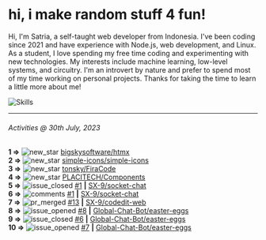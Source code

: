 # hi, i make random stuff 4 fun!

Hi, I'm Satria, a self-taught web developer from Indonesia. I've been coding since 2021 and have experience with Node.js, web development, and Linux. As a student, I love spending my free time coding and experimenting with new technologies. My interests include machine learning, low-level systems, and circuitry. I'm an introvert by nature and prefer to spend most of my time working on personal projects. Thanks for taking the time to learn a little more about me!

![Skills](https://skillicons.dev/icons?i=md,py,raspberrypi,replit,neovim,vercel,bash,express,vite,vue,firebase,linux,nodejs,vscode,github,twitter,ts,html,css,js,discord,git&theme=dark)

---

<!--RECENT_ACTIVITY:last_update-->
###### Activities @ 30th July, 2023
<!--RECENT_ACTIVITY:last_update_end-->

<!--RECENT_ACTIVITY:start-->
**1 =>** ![new_star](https://cdn.jsdelivr.net/gh/Readme-Workflows/Readme-Icons@main/icons/octicons/StarredRepositoryYellow.svg) [bigskysoftware/htmx](https://github.com/bigskysoftware/htmx)<br>
**2 =>** ![new_star](https://cdn.jsdelivr.net/gh/Readme-Workflows/Readme-Icons@main/icons/octicons/StarredRepositoryYellow.svg) [simple-icons/simple-icons](https://github.com/simple-icons/simple-icons)<br>
**3 =>** ![new_star](https://cdn.jsdelivr.net/gh/Readme-Workflows/Readme-Icons@main/icons/octicons/StarredRepositoryYellow.svg) [tonsky/FiraCode](https://github.com/tonsky/FiraCode)<br>
**4 =>** ![new_star](https://cdn.jsdelivr.net/gh/Readme-Workflows/Readme-Icons@main/icons/octicons/StarredRepositoryYellow.svg) [PLACITECH/Components](https://github.com/PLACITECH/Components)<br>
**5 =>** ![issue_closed](https://cdn.jsdelivr.net/gh/Readme-Workflows/Readme-Icons@main/icons/octicons/IssueClosed.svg) [#1](https://github.com/SX-9/socket-chat/issues/1) **|** [SX-9/socket-chat](https://github.com/SX-9/socket-chat)<br>
**6 =>** ![comments](https://cdn.jsdelivr.net/gh/Readme-Workflows/Readme-Icons@main/icons/octicons/Comment.svg) [#1](https://github.com/SX-9/socket-chat/issues/1#issuecomment-1645763026) **|** [SX-9/socket-chat](https://github.com/SX-9/socket-chat)<br>
**7 =>** ![pr_merged](https://cdn.jsdelivr.net/gh/Readme-Workflows/Readme-Icons@main/icons/octicons/PullRequestMerged.svg) [#13](https://github.com/SX-9/codedit-web/pull/13) **|** [SX-9/codedit-web](https://github.com/SX-9/codedit-web)<br>
**8 =>** ![issue_opened](https://cdn.jsdelivr.net/gh/Readme-Workflows/Readme-Icons@main/icons/octicons/IssueOpened.svg) [#8](https://github.com/Global-Chat-Bot/easter-eggs/issues/8) **|** [Global-Chat-Bot/easter-eggs](https://github.com/Global-Chat-Bot/easter-eggs)<br>
**9 =>** ![issue_closed](https://cdn.jsdelivr.net/gh/Readme-Workflows/Readme-Icons@main/icons/octicons/IssueClosed.svg) [#6](https://github.com/Global-Chat-Bot/easter-eggs/issues/6) **|** [Global-Chat-Bot/easter-eggs](https://github.com/Global-Chat-Bot/easter-eggs)<br>
**10 =>** ![issue_opened](https://cdn.jsdelivr.net/gh/Readme-Workflows/Readme-Icons@main/icons/octicons/IssueOpened.svg) [#7](https://github.com/Global-Chat-Bot/easter-eggs/issues/7) **|** [Global-Chat-Bot/easter-eggs](https://github.com/Global-Chat-Bot/easter-eggs)<br>
<!--RECENT_ACTIVITY:end-->
